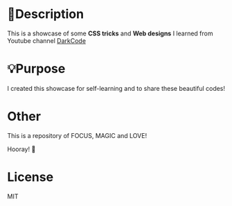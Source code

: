 # 🎨Description
This is a showcase of some **CSS tricks** and **Web designs** I learned from Youtube channel [DarkCode](https://www.youtube.com/channel/UCD3KVjbb7aq2OiOffuungzw)  

# 💡Purpose
I created this showcase for self-learning and to share these beautiful codes!

# Other
This is a repository of FOCUS, MAGIC and LOVE!  

Hooray! 🍺

# License
MIT